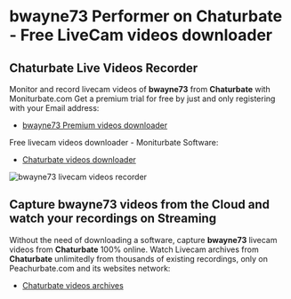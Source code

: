 # bwayne73 Performer on Chaturbate - Free LiveCam videos downloader

## Chaturbate Live Videos Recorder

Monitor and record livecam videos of **bwayne73** from **Chaturbate** with Moniturbate.com
Get a premium trial for free by just and only registering with your Email address:
* [bwayne73 Premium videos downloader](https://moniturbate.com/request-demo-licence-key.html)

Free livecam videos downloader - Moniturbate Software:
* [Chaturbate videos downloader](https://moniturbate.com/moniturbate-download-software.html)

![bwayne73 livecam videos recorder](https://peachurnet.com/templates/moniturbate-software.png)


## Capture bwayne73 videos from the Cloud and watch your recordings on Streaming

Without the need of downloading a software, capture **bwayne73** livecam videos from **Chaturbate** 100% online.
Watch Livecam archives from **Chaturbate** unlimitedly from thousands of existing recordings, only on Peachurbate.com and its websites network:
* [Chaturbate videos archives](https://peachurnet.com/)
